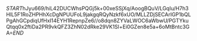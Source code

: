 $START$hJyu669/hiL42DUCWhsPQGj5k+00xeSSjXq/AoogBQuV/LGqIu/H7h3HlL5F1RoZHPHhXcDgNPUUFoL9jakgqRQyNzkf6xUO/MLLZDjSECArIGP1bQLPgAhGCpdiqUfHxI14EYH1RepnpZe6//o8dqn8ZYVaLWOC6aWbwU/PGTYkuQtqq0x2ftiDa2PR9vkQFZ3ZhN02dRke29VK1Sl+Ei0GZen8e5a+6oMtBntc3GA=$END$